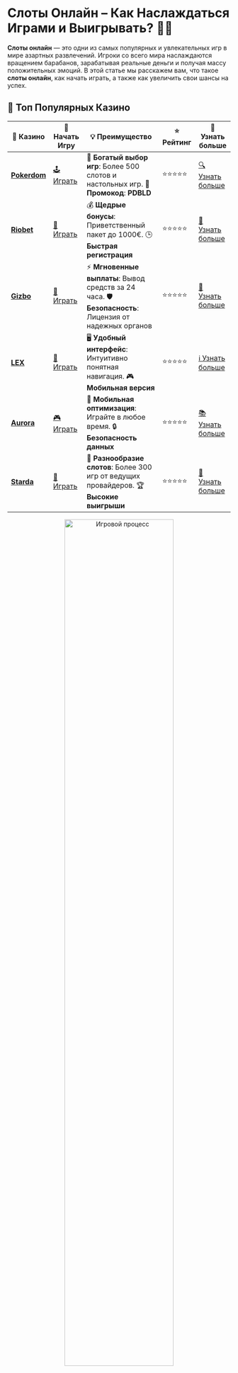 # **Слоты Онлайн** – Как Наслаждаться Играми и Выигрывать? 🎰💸

**Слоты онлайн** — это одни из самых популярных и увлекательных игр в мире азартных развлечений. Игроки со всего мира наслаждаются вращением барабанов, зарабатывая реальные деньги и получая массу положительных эмоций. В этой статье мы расскажем вам, что такое **слоты онлайн**, как начать играть, а также как увеличить свои шансы на успех.

## 🌟 Топ Популярных Казино

| 🎲 **Казино** | 🔗 **Начать Игру** | 💡 **Преимущество** | ⭐ **Рейтинг** | 🔗 **Узнать больше** |
|--------------|---------------------|---------------------|----------------|----------------------|
| [**Pokerdom**](https://brandplay.link/4k77v2yx) | [🕹️ Играть](https://brandplay.link/4k77v2yx) | 🎉 **Богатый выбор игр**: Более 500 слотов и настольных игр. 🎁 **Промокод**: **PDBLD** | ⭐⭐⭐⭐⭐ | [🔍 Узнать больше](https://brandplay.link/4k77v2yx) |
| [**Riobet**](https://brandplay.link/7xBLTPyj) | [🎰 Играть](https://brandplay.link/7xBLTPyj) | 💰 **Щедрые бонусы**: Приветственный пакет до 1000€. 🕒 **Быстрая регистрация** | ⭐⭐⭐⭐⭐ | [📖 Узнать больше](https://brandplay.link/7xBLTPyj) |
| [**Gizbo**](https://brandplay.link/bprXw4YV) | [🎲 Играть](https://brandplay.link/bprXw4YV) | ⚡ **Мгновенные выплаты**: Вывод средств за 24 часа. 🛡️ **Безопасность**: Лицензия от надежных органов | ⭐⭐⭐⭐⭐ | [📝 Узнать больше](https://brandplay.link/bprXw4YV) |
| [**LEX**](https://brandplay.link/zW4hdDFV) | [🤑 Играть](https://brandplay.link/zW4hdDFV) | 🖥️ **Удобный интерфейс**: Интуитивно понятная навигация. 🎮 **Мобильная версия** | ⭐⭐⭐⭐⭐ | [ℹ️ Узнать больше](https://brandplay.link/zW4hdDFV) |
| [**Aurora**](https://10trafic-stat2.com/click/668546556bcc6313411604bd/6766/13032/subaccount) | [🎮 Играть](https://10trafic-stat2.com/click/668546556bcc6313411604bd/6766/13032/subaccount) | 📱 **Мобильная оптимизация**: Играйте в любое время. 🔒 **Безопасность данных** | ⭐⭐⭐⭐⭐ | [📚 Узнать больше](https://10trafic-stat2.com/click/668546556bcc6313411604bd/6766/13032/subaccount) |
| [**Starda**](https://brandplay.link/fB7xwRFL) | [🎯 Играть](https://brandplay.link/fB7xwRFL) | 🎰 **Разнообразие слотов**: Более 300 игр от ведущих провайдеров. 🏆 **Высокие выигрыши** | ⭐⭐⭐⭐⭐ | [🔎 Узнать больше](https://brandplay.link/fB7xwRFL) |

<div align="center">
    <img src="https://i.pinimg.com/originals/1d/b3/25/1db325483acbe642c6d4e6fdd73a4988.gif" alt="Игровой процесс" width="70%">
</div>

## 💎 Лучшие Бонусы и Акции

| 🎲 **Казино** | 🔗 **Начать Игру** | 💡 **Преимущество** | ⭐ **Рейтинг** | 🔗 **Узнать больше** |
|--------------|---------------------|---------------------|----------------|----------------------|
| [**Kometa**](https://brandplay.link/8ZymQJV8) | [🎰 Играть](https://brandplay.link/8ZymQJV8) | 🎁 **Эксклюзивные бонусы**: Регулярные акции и промо. 🔄 **Программы лояльности** | ⭐⭐⭐⭐☆ | [🔍 Узнать больше](https://brandplay.link/8ZymQJV8) |
| [**R7**](https://brandplay.link/bMd3Yjsw) | [🕹️ Играть](https://brandplay.link/bMd3Yjsw) | 🕒 **Круглосуточная поддержка**: Всегда на связи. 💸 **Высокие лимиты** | ⭐⭐⭐⭐☆ | [📖 Узнать больше](https://brandplay.link/bMd3Yjsw) |
| [**7K**](https://brandplay.link/BvQyFShp) | [🎲 Играть](https://brandplay.link/BvQyFShp) | 🌟 **Эксклюзивные бонусы**: Только для VIP игроков. 🎉 **Сезонные акции** | ⭐⭐⭐⭐☆ | [📝 Узнать больше](https://brandplay.link/BvQyFShp) |
| [**Kent**](https://brandplay.link/Fv2WP3js) | [🤑 Играть](https://brandplay.link/Fv2WP3js) | 📈 **Высокий RTP**: Более 98%. 💼 **Профессиональная поддержка** | ⭐⭐⭐⭐☆ | [ℹ️ Узнать больше](https://brandplay.link/Fv2WP3js) |
| [**1Xslots**](https://brandplay.link/hSB1khtr) | [🎮 Играть](https://brandplay.link/hSB1khtr) | 🎉 **Множество акций**: Еженедельные бонусы и турниры. 🛡️ **Безопасность** | ⭐⭐⭐⭐☆ | [📚 Узнать больше](https://brandplay.link/hSB1khtr) |
| [**Gama**](https://brandplay.link/j6NMKsDz) | [🎯 Играть](https://brandplay.link/j6NMKsDz) | 🔍 **Интуитивный интерфейс**: Легкость использования. 🏅 **Престижные турниры** | ⭐⭐⭐⭐☆ | [🔎 Узнать больше](https://brandplay.link/j6NMKsDz) |

<div align="center">
    <img src="https://i.pinimg.com/originals/1d/b3/25/1db325483acbe642c6d4e6fdd73a4988.gif" alt="Игровой процесс" width="70%">
</div>

## 🚀 Быстрые Выигрыши и Поддержка

| 🎲 **Казино** | 🔗 **Начать Игру** | 💡 **Преимущество** | ⭐ **Рейтинг** | 🔗 **Узнать больше** |
|--------------|---------------------|---------------------|----------------|----------------------|
| [**Onion**](https://brandplay.link/zBGRVpQ9) | [🎰 Играть](https://brandplay.link/zBGRVpQ9) | 🤑 **Низкие ставки**: Идеально для начинающих. 🔄 **Быстрые выводы** | ⭐⭐⭐⭐☆ | [🔍 Узнать больше](https://brandplay.link/zBGRVpQ9) |
| [**Чемпион**](https://temon-gter.cfd/go/lRq?p80412p304504pcc44t17455) | [🕹️ Играть](https://temon-gter.cfd/go/lRq?p80412p304504pcc44t17455) | 🏅 **Лояльная программа**: Награды за активность. 🎁 **Ежемесячные бонусы** | ⭐⭐⭐⭐☆ | [📖 Узнать больше](https://temon-gter.cfd/go/lRq?p80412p304504pcc44t17455) |
| [**Vavada**](https://vavadapartner.pro/?promo=ea5c9275-6854-4505-94fc-95ab18221945-linkb2) | [🎲 Играть](https://vavadapartner.pro/?promo=ea5c9275-6854-4505-94fc-95ab18221945-linkb2) | 🚀 **Быстрая регистрация**: Начните играть мгновенно. 🔐 **Безопасные транзакции** | ⭐⭐⭐⭐☆ | [📝 Узнать больше](https://vavadapartner.pro/?promo=ea5c9275-6854-4505-94fc-95ab18221945-linkb2) |
| [**Friends**](https://gofriends.kim/linkb2) | [🤑 Играть](https://gofriends.kim/linkb2) | 🤝 **Социальные игры**: Играйте с друзьями. 🌐 **Мультиплатформенность** | ⭐⭐⭐⭐☆ | [ℹ️ Узнать больше](https://gofriends.kim/linkb2) |
| [**1WIN**](https://brandplay.link/smXVpBbG) | [🎮 Играть](https://brandplay.link/smXVpBbG) | 🏆 **Спортивные ставки**: Широкий выбор видов спорта. 💵 **Высокие коэффициенты** | ⭐⭐⭐⭐☆ | [📚 Узнать больше](https://brandplay.link/smXVpBbG) |
| [**Drip**](https://drp-ircp01.com/c07e6a3db) | [🎯 Играть](https://drp-ircp01.com/c07e6a3db) | 🌐 **Инновационные игры**: Новейшие игровые технологии. 🛡️ **Высокая безопасность** | ⭐⭐⭐⭐☆ | [🔎 Узнать больше](https://drp-ircp01.com/c07e6a3db) |
| [**JoyCasino**](https://rpc30.call2me.pro/?/ru/registration?apkpop=0&partner=p24970p3291217pc98f) | [🎰 Играть](https://rpc30.call2me.pro/?/ru/registration?apkpop=0&partner=p24970p3291217pc98f) | 🎁 **Приятные бонусы**: Ежедневные акции и подарки. 🕹️ **Разнообразие игр** | ⭐⭐⭐⭐☆ | [🔍 Узнать больше](https://rpc30.call2me.pro/?/ru/registration?apkpop=0&partner=p24970p3291217pc98f) |

<div align="center">
    <img src="https://i.pinimg.com/originals/1d/b3/25/1db325483acbe642c6d4e6fdd73a4988.gif" alt="Игровой процесс" width="70%">
</div>
---

✨ **Выбирайте лучшее казино для себя и наслаждайтесь игрой! Удачи!** ✨


**Слоты онлайн** — это игры, которые можно найти в любом уважаемом онлайн-казино. Они просты в использовании, предоставляют отличные бонусы и имеют различные тематики, что делает их доступными для любого типа игроков. Но как выбрать лучшие слоты и как эффективно играть? Давайте разбираться.

## Что Такое **Слоты Онлайн**? 🎮💰

**Слоты онлайн** — это виртуальные игровые автоматы, которые имитируют классические игровые автоматы, но с дополнительными функциями и возможностями. В таких слотах вы вращаете барабаны, с целью получить выигрышные комбинации символов. Современные слоты могут включать различные бонусные игры, фриспины и множители, что делает игру еще более захватывающей.

### Типы **Слотов Онлайн**:
- **Классические слоты** — базовые автоматы с 3 барабанами и классическими символами, такими как фрукты и семерки.
- **Видео слоты** — более сложные игры с 5 и более барабанами, интересными бонусами и 3D-анимацией.
- **Прогрессивные слоты** — слоты с накопительным джекпотом, который может достичь огромных сумм.

## Как Играть в **Слоты Онлайн**? 📝🎯

Процесс игры в **слоты онлайн** прост и интуитивно понятен. Вот несколько шагов, чтобы начать:

### 1. **Выберите Казино** 🏅💻

Для начала вам нужно выбрать онлайн-казино, которое предлагает надежные и безопасные слоты. Обратите внимание на лицензии, отзывы игроков и наличие нужных вам слотов.

### 2. **Регистрация и Пополнение Счета** 📝💳

После выбора казино вам нужно зарегистрироваться и пополнить свой игровой счет. Многие казино предлагают бонусы за первый депозит или бездепозитные бонусы для новых игроков, которые можно использовать для игры в **слоты онлайн**.

### 3. **Выберите Слот и Начните Играть** 🎰💥

После пополнения счета выберите слот, который вам нравится, настройте ставку и начните вращать барабаны! Каждый слот имеет свои особенности, так что внимательно изучите его правила и бонусные функции.

### 4. **Управление Ставками и Бюджетом** 💸📊

Не забывайте управлять своим бюджетом и ставками. Лучше всего устанавливать лимит на проигрыш и не превышать его, чтобы избежать ненужных потерь. Многие слоты предлагают автоматические ставки, которые помогут вам контролировать расход средств.

## Почему **Слоты Онлайн** Так Популярны? 🎉🎰

Есть несколько причин, почему **слоты онлайн** остаются такими популярными среди игроков:

### 1. **Простота Игры** 💡🎮

Игры на слотах очень просты в освоении, и даже новички могут быстро научиться играть. Нет необходимости в сложных стратегиях или навыках — достаточно просто вращать барабаны и ждать, пока выпадет выигрышная комбинация.

### 2. **Множество Тем и Дизайнов** 🌟🎨

Современные **слоты онлайн** предлагают огромное разнообразие тем — от классических фруктовых машин до приключенческих и фэнтези-слотов с интересными бонусами. Вы найдете слот по своему вкусу!

### 3. **Высокие Шансы на Выигрыш** 💰🎯

Некоторые слоты предлагают огромные джекпоты, а также бонусные раунды и фриспины, которые могут существенно увеличить ваш выигрыш. Прогрессивные слоты предоставляют шанс выиграть миллионы.

### 4. **Бонусные Функции** 🎁💥

Многие **слоты онлайн** предлагают уникальные бонусные функции, такие как фриспины, множители и бонусные игры, которые могут увеличить ваши выигрыши.

## Советы для Игры в **Слоты Онлайн** 🧠🎯

Хотя слоты — это игры на удачу, есть несколько советов, которые могут помочь вам повысить шансы на успех:

### 1. **Выбирайте Слоты с Высоким RTP** 📈🎰

RTP (Return to Player) — это процент, который слот выплачивает игрокам на протяжении долгого времени. Чем выше RTP, тем больше вероятность, что слот вернет вам деньги в долгосрочной перспективе.

### 2. **Играйте на Прогрессивных Слотах с Джекпотом** 💸💎

Прогрессивные слоты предлагают накопительный джекпот, который может вырасти до миллионов. Однако имейте в виду, что для того чтобы выиграть джекпот, вам нужно делать максимальные ставки.

### 3. **Управляйте Бюджетом** 💳🧮

Ставьте только те суммы, которые вы готовы потерять. Лучше играть с небольшими ставками и наслаждаться процессом игры, чем рисковать большими суммами.

### 4. **Используйте Бонусы и Фриспины** 🎁🎉

Многие казино предлагают бонусы и фриспины, которые можно использовать для игры в **слоты онлайн**. Эти бонусы помогут вам играть дольше и повысить шансы на выигрыш.

## Заключение 🎯💰

**Слоты онлайн** — это увлекательный и простой способ испытать удачу и выиграть реальные деньги. Они предлагают разнообразие тем, бонусных функций и джекпотов, что делает игру захватывающей и интересной. 

Выбирайте **слоты онлайн**, которые вам нравятся, управляйте своим бюджетом и играйте ответственно. Помните, что главная цель игры — это развлечение. А шанс на большой выигрыш всегда остается!

---

Не упустите шанс начать играть в **слоты онлайн** прямо сейчас и откройте для себя мир азартных игр и огромных выигрышей! 🎉💸
